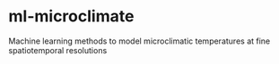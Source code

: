 # ml-microclimate
Machine learning methods to model microclimatic temperatures at fine spatiotemporal resolutions
